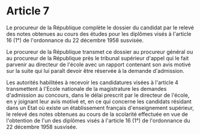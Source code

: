 # Article 7

Le procureur de la République complète le dossier du candidat par le relevé des notes obtenues au cours des études pour les diplômes visés à l'article 16 (1°) de l'ordonnance du 22 décembre 1958 susvisée.

Le procureur de la République transmet ce dossier au procureur général ou au procureur de la République près le tribunal supérieur d'appel qui le fait parvenir au directeur de l'école avec un rapport contenant son avis motivé sur la suite qui lui paraît devoir être réservée à la demande d'admission.

Les autorités habilitées à recevoir les candidatures visées à l'article 4 transmettent à l'Ecole nationale de la magistrature les demandes d'admission au concours, dans le délai prescrit par le directeur de l'école, en y joignant leur avis motivé et, en ce qui concerne les candidats résidant dans un Etat où existe un établissement français d'enseignement supérieur, le relevé des notes obtenues au cours de la scolarité effectuée en vue de l'obtention de l'un des diplômes visés à l'article 16 (1°) de l'ordonnance du 22 décembre 1958 susvisée.
